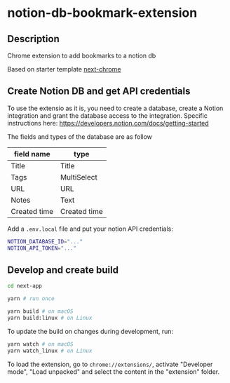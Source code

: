 # notion-db-bookmark-extension

## Description

Chrome extension to add bookmarks to a notion db

Based on starter template [next-chrome](https://github.com/thomaswang/next-chrome)

## Create Notion DB and get API credentials

To use the extensio as it is, you need to create a database, create a Notion integration and grant the database access to the integration.
Specific instructions here: <https://developers.notion.com/docs/getting-started>

The fields and types of the database are as follow

| field name   | type         |
| ------------ | ------------ |
| Title        | Title        |
| Tags         | MultiSelect  |
| URL          | URL          |
| Notes        | Text         |
| Created time | Created time |

Add a `.env.local` file and put your notion API credentials:

```sh
NOTION_DATABASE_ID="..."
NOTION_API_TOKEN="..."
```

## Develop and create build

```sh
cd next-app

yarn # run once

yarn build # on macOS
yarn build:linux # on Linux
```

To update the build on changes during development, run:

```sh
yarn watch # on macOS
yarn watch_linux # on Linux
```

To load the extension, go to `chrome://extensions/`, activate "Developer mode", "Load unpacked" and select the content in the "extension" folder.
